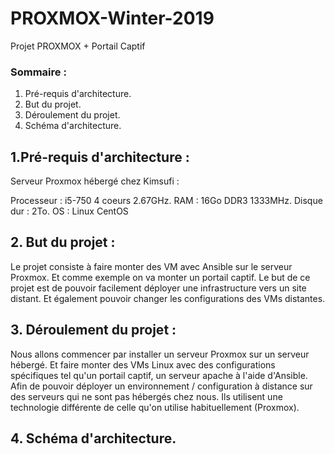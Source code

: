 # PROXMOX-Winter-2019
Projet PROXMOX + Portail Captif

### Sommaire : 
 1. Pré-requis d'architecture.
 2. But du projet.
 3. Déroulement du projet.
 4. Schéma d'architecture.
 


## 1.Pré-requis d'architecture :

Serveur Proxmox hébergé chez Kimsufi :

Processeur : i5-750 4 coeurs 2.67GHz.
RAM : 16Go DDR3 1333MHz.
Disque dur : 2To.
OS : Linux CentOS 

## 2. But du projet :

Le projet consiste à faire monter des VM avec Ansible sur le serveur Proxmox. Et comme exemple on va monter un portail captif.
Le but de ce projet est de pouvoir facilement déployer une infrastructure vers un site distant. Et également pouvoir changer les configurations des VMs distantes.

## 3. Déroulement du projet :

Nous allons commencer par installer un serveur Proxmox sur un serveur hébergé. Et faire monter des VMs Linux avec des configurations spécifiques tel qu'un portail captif, un serveur apache à l'aide d'Ansible. Afin de pouvoir déployer un environnement / configuration à distance sur des serveurs qui ne sont pas hébergés chez nous. Ils utilisent une technologie différente de celle qu'on utilise habituellement (Proxmox). 

## 4. Schéma d'architecture.


